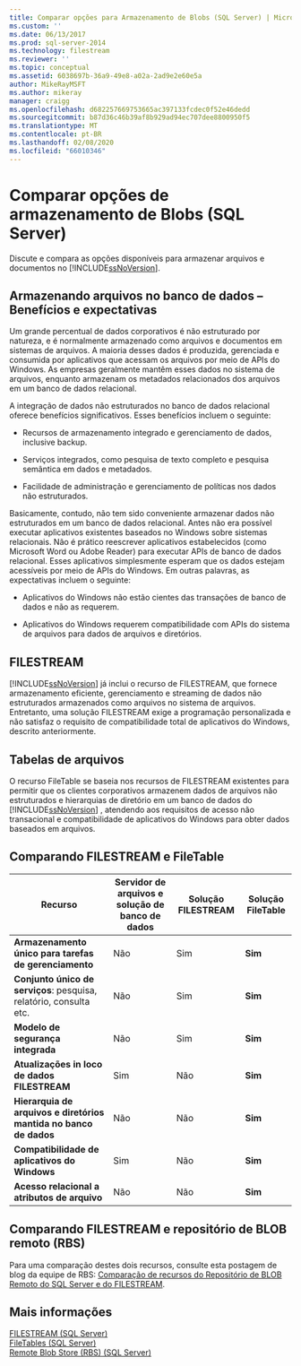 ```yaml
---
title: Comparar opções para Armazenamento de Blobs (SQL Server) | Microsoft Docs
ms.custom: ''
ms.date: 06/13/2017
ms.prod: sql-server-2014
ms.technology: filestream
ms.reviewer: ''
ms.topic: conceptual
ms.assetid: 6038697b-36a9-49e8-a02a-2ad9e2e60e5a
author: MikeRayMSFT
ms.author: mikeray
manager: craigg
ms.openlocfilehash: d682257669753665ac397133fcdec0f52e46dedd
ms.sourcegitcommit: b87d36c46b39af8b929ad94ec707dee8800950f5
ms.translationtype: MT
ms.contentlocale: pt-BR
ms.lasthandoff: 02/08/2020
ms.locfileid: "66010346"
---
```

# <a name="compare-options-for-storing-blobs-sql-server"></a>Comparar opções de armazenamento de Blobs (SQL Server)
  Discute e compara as opções disponíveis para armazenar arquivos e documentos no [!INCLUDE[ssNoVersion](../../includes/ssnoversion-md.md)].  
  
##  <a name="Expectations"></a> Armazenando arquivos no banco de dados – Benefícios e expectativas  
 Um grande percentual de dados corporativos é não estruturado por natureza, e é normalmente armazenado como arquivos e documentos em sistemas de arquivos. A maioria desses dados é produzida, gerenciada e consumida por aplicativos que acessam os arquivos por meio de APIs do Windows. As empresas geralmente mantêm esses dados no sistema de arquivos, enquanto armazenam os metadados relacionados dos arquivos em um banco de dados relacional.  
  
 A integração de dados não estruturados no banco de dados relacional oferece benefícios significativos. Esses benefícios incluem o seguinte:  
  
-   Recursos de armazenamento integrado e gerenciamento de dados, inclusive backup.  
  
-   Serviços integrados, como pesquisa de texto completo e pesquisa semântica em dados e metadados.  
  
-   Facilidade de administração e gerenciamento de políticas nos dados não estruturados.  
  
 Basicamente, contudo, não tem sido conveniente armazenar dados não estruturados em um banco de dados relacional. Antes não era possível executar aplicativos existentes baseados no Windows sobre sistemas relacionais. Não é prático reescrever aplicativos estabelecidos (como Microsoft Word ou Adobe Reader) para executar APIs de banco de dados relacional. Esses aplicativos simplesmente esperam que os dados estejam acessíveis por meio de APIs do Windows. Em outras palavras, as expectativas incluem o seguinte:  
  
-   Aplicativos do Windows não estão cientes das transações de banco de dados e não as requerem.  
  
-   Aplicativos do Windows requerem compatibilidade com APIs do sistema de arquivos para dados de arquivos e diretórios.  
  
##  <a name="Filestream"></a> FILESTREAM  
 
  [!INCLUDE[ssNoVersion](../../includes/ssnoversion-md.md)] já inclui o recurso de FILESTREAM, que fornece armazenamento eficiente, gerenciamento e streaming de dados não estruturados armazenados como arquivos no sistema de arquivos. Entretanto, uma solução FILESTREAM exige a programação personalizada e não satisfaz o requisito de compatibilidade total de aplicativos do Windows, descrito anteriormente.  
  
##  <a name="FileTables"></a> Tabelas de arquivos  
 O recurso FileTable se baseia nos recursos de FILESTREAM existentes para permitir que os clientes corporativos armazenem dados de arquivos não estruturados e hierarquias de diretório em um banco de dados do [!INCLUDE[ssNoVersion](../../includes/ssnoversion-md.md)] , atendendo aos requisitos de acesso não transacional e compatibilidade de aplicativos do Windows para obter dados baseados em arquivos.  
  
##  <a name="CompareFileTable"></a> Comparando FILESTREAM e FileTable  
  
|Recurso|Servidor de arquivos e solução de banco de dados|Solução FILESTREAM|Solução FileTable|  
|-------------|---------------------------------------|-------------------------|------------------------|  
|**Armazenamento único para tarefas de gerenciamento**|Não|Sim|**Sim**|  
|**Conjunto único de serviços**: pesquisa, relatório, consulta etc.|Não|Sim|**Sim**|  
|**Modelo de segurança integrada**|Não|Sim|**Sim**|  
|**Atualizações in loco de dados FILESTREAM**|Sim|Não|**Sim**|  
|**Hierarquia de arquivos e diretórios mantida no banco de dados**|Não|Não|**Sim**|  
|**Compatibilidade de aplicativos do Windows**|Sim|Não|**Sim**|  
|**Acesso relacional a atributos de arquivo**|Não|Não|**Sim**|  
  
##  <a name="CompareRBS"></a> Comparando FILESTREAM e repositório de BLOB remoto (RBS)  
 Para uma comparação destes dois recursos, consulte esta postagem de blog da equipe de RBS: [Comparação de recursos do Repositório de BLOB Remoto do SQL Server e do FILESTREAM](https://go.microsoft.com/fwlink/?LinkId=210317).  
  
##  <a name="more"></a> Mais informações  
 [FILESTREAM &#40;SQL Server&#41;](filestream-sql-server.md)  
 [FileTables &#40;SQL Server&#41;](filetables-sql-server.md)  
 [Remote Blob Store &#40;RBS&#41; &#40;SQL Server&#41;](remote-blob-store-rbs-sql-server.md)  
  
